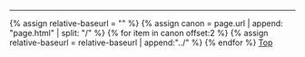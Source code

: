 ---
{% assign relative-baseurl = "" %}
{% assign canon = page.url | append: "page.html" | split: "/" %}
{% for item in canon offset:2 %}
  {% assign relative-baseurl = relative-baseurl | append:"../" %}
{% endfor %}
[Top](#top)
